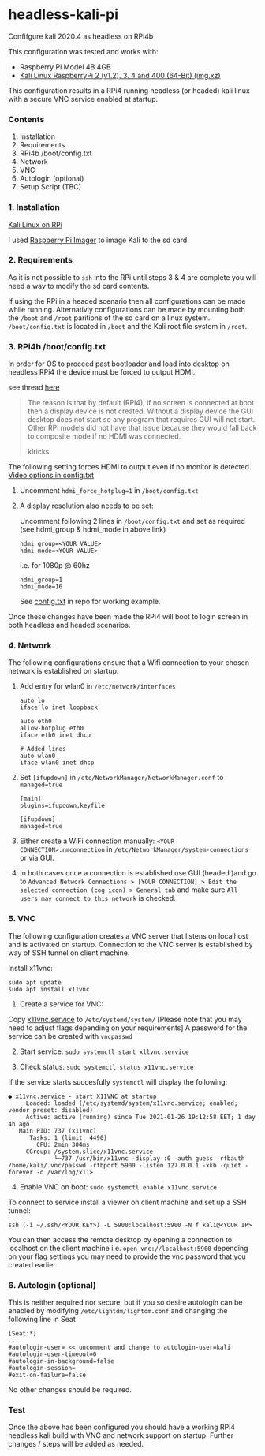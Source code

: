 # headless-kali-pi
Confifgure kali 2020.4 as headless on RPi4b

This configuration was tested and works with:
- Raspberry Pi Model 4B 4GB
- [Kali Linux RaspberryPi 2 (v1.2), 3, 4 and 400 (64-Bit) (img.xz)](https://www.offensive-security.com/kali-linux-arm-images/)

This configuration results in a RPi4 running headless (or headed) kali linux with a secure VNC service enabled at startup. 

### Contents
 1. Installation
 2. Requirements
 3. RPi4b /boot/config.txt
 4. Network
 5. VNC
 6. Autologin (optional)
 7. Setup Script (TBC)


### 1. Installation 
[Kali Linux on RPi](https://www.kali.org/docs/arm/kali-linux-raspberry-pi/)

I used [Raspberry Pi Imager](https://www.raspberrypi.org/software/) to image Kali to the sd card.


### 2. Requirements

As it is not possible to `ssh` into the RPi until steps 3 & 4 are complete you will need a way to modify the sd card contents.

If using the RPi in a headed scenario then all configurations can be made while running. Alternativly configurations can be made 
by mounting both the `/boot` and `/root` paritions of the sd card on a linux system. `/boot/config.txt` is located in `/boot` and the Kali root
file system in `/root`.


### 3. RPi4b /boot/config.txt

In order for OS to proceed past bootloader and load into desktop on headless RPi4 the device must be forced to output HDMI. 

see thread [here](https://www.raspberrypi.org/forums/viewtopic.php?t=253312)

> The reason is that by default (RPi4), if no screen is connected at boot then a display device is not created. Without a 
> display device the GUI desktop does not start so any program that requires GUI will not start. Other RPi models did not have that issue 
> because they would fall back to composite mode if no HDMI was connected.
>
> klricks

The following setting forces HDMI to output even if no monitor is detected. [Video options in config.txt](https://www.raspberrypi.org/documentation/configuration/config-txt/video.md)

1. Uncomment `hdmi_force_hotplug=1` in `/boot/config.txt`

2. A display resolution also needs to be set:

     Uncomment following 2 lines in `/boot/config.txt` and set as required (see hdmi_group & hdmi_mode in above link)
     ```
     hdmi_group=<YOUR VALUE>
     hdmi_mode=<YOUR VALUE>
     ```
     i.e. for 1080p @ 60hz
     ```
     hdmi_group=1
     hdmi_mode=16
     ```

     See [config.txt](../main/config.txt) in repo for working example.

Once these changes have been made the RPi4 will boot to login screen in both headless and headed scenarios.


### 4. Network
The following configurations ensure that a Wifi connection to your chosen network is established on startup.

1. Add entry for wlan0 in `/etc/network/interfaces`

     ```
     auto lo
     iface lo inet loopback

     auto eth0
     allow-hotplug eth0
     iface eth0 inet dhcp
     
     # Added lines
     auto wlan0 
     iface wlan0 inet dhcp 
     ```
2. Set `[ifupdown]` in `/etc/NetworkManager/NetworkManager.conf` to `managed=true`
     ```
     [main]
     plugins=ifupdown,keyfile

     [ifupdown]
     managed=true
     ```

3. Either create a WiFi connection manually: `<YOUR CONNECTION>.nmconnection` in `/etc/NetworkManager/system-connections`
or via GUI.

4. In both cases once a connection is established use GUI (headed )and go to `Advanced Network Connections > [YOUR CONNECTION] > Edit the selected connection (cog icon) > General tab` and make sure `All users may connect to this network` is checked.


### 5. VNC 
The following configuration creates a VNC server that listens on localhost and is activated on startup. Connection to the VNC server is established by way of SSH tunnel on client machine.

Install x11vnc:
```
sudo apt update
sudo apt install x11vnc
```
1. Create a service for VNC:

Copy [x11vnc.service](../main/x11vnc.service) to `/etc/systemd/system/` [Please note that you may need to adjust flags depending on your requirements] A password for the service can be created with `vncpasswd` 

2. Start service: `sudo systemctl start xllvnc.service`

3. Check status: `sudo systemctl status x11vnc.service`

If the service starts succesfully `systemctl` will display the following:
```
● x11vnc.service - start X11VNC at startup
     Loaded: loaded (/etc/systemd/system/x11vnc.service; enabled; vendor preset: disabled)
     Active: active (running) since Tue 2021-01-26 19:12:58 EET; 1 day 4h ago
   Main PID: 737 (x11vnc)
      Tasks: 1 (limit: 4490)
        CPU: 2min 304ms
     CGroup: /system.slice/x11vnc.service
             └─737 /usr/bin/x11vnc -display :0 -auth guess -rfbauth /home/kali/.vnc/passwd -rfbport 5900 -listen 127.0.0.1 -xkb -quiet -forever -o /var/log/x11>
```
4. Enable VNC on boot: `sudo systemctl enable x11vnc.service`

To connect to service install a viewer on client machine and set up a SSH tunnel:

`ssh (-i ~/.ssh/<YOUR KEY>) -L 5900:localhost:5900 -N f kali@<YOUR IP>`

You can then access the remote desktop by opening a connection to localhost on the client machine i.e. `open vnc://localhost:5900` depending on your flag settings you may need to provide the vnc password that you created earlier.


### 6. Autologin (optional)
This is neither required nor secure, but if you so desire autologin can be enabled by modifying
`/etc/lightdm/lightdm.conf` and changing the following line in Seat
```
[Seat:*]
...
#autologin-user= << uncomment and change to autologin-user=kali
#autologin-user-timeout=0
#autologin-in-background=false
#autologin-session=
#exit-on-failure=false
```
No other changes should be required.

### Test

Once the above has been configured you should have a working RPi4 headless kali build with VNC and network support on startup. 
Further changes / steps will be added as needed.






